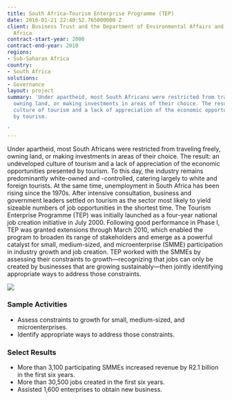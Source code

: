 ```yaml
---
title: South Africa—Tourism Enterprise Programme (TEP)
date: 2016-01-21 22:40:52.765000000 Z
client: Business Trust and the Department of Environmental Affairs and Tourism South
  Africa
contract-start-year: 2000
contract-end-year: 2010
regions:
- Sub-Saharan Africa
country:
- South Africa
solutions:
- Governance
layout: project
summary: 'Under apartheid, most South Africans were restricted from traveling freely,
  owning land, or making investments in areas of their choice. The result: an undeveloped
  culture of tourism and a lack of appreciation of the economic opportunities presented
  by tourism.

'
---
```


Under apartheid, most South Africans were restricted from traveling freely, owning land, or making investments in areas of their choice. The result: an undeveloped culture of tourism and a lack of appreciation of the economic opportunities presented by tourism. To this day, the industry remains predominantly white-owned and -controlled, catering largely to white and foreign tourists. At the same time, unemployment in South Africa has been rising since the 1970s. After intensive consultation, business and government leaders settled on tourism as the sector most likely to yield sizeable numbers of job opportunities in the shortest time. The Tourism Enterprise Programme (TEP) was initially launched as a four-year national job creation initiative in July 2000. Following good performance in Phase I, TEP was granted extensions through March 2010, which enabled the program to broaden its range of stakeholders and emerge as a powerful catalyst for small, medium-sized, and microenterprise (SMME) participation in industry growth and job creation. TEP worked with the SMMEs by assessing their constraints to growth—recognizing that jobs can only be created by businesses that are growing sustainably—then jointly identifying appropriate ways to address those constraints.

![][1]

###  Sample Activities

* Assess constraints to growth for small, medium-sized, and microenterprises.
* Identify appropriate ways to address those constraints.

###  Select Results

* More than 3,100 participating SMMEs increased revenue by R2.1 billion in the first six years.
* More than 30,500 jobs created in the first six years.
* Assisted 1,600 enterprises to obtain new business.

[1]: https://assetify-dai.com/projects/joburgone.jpg
